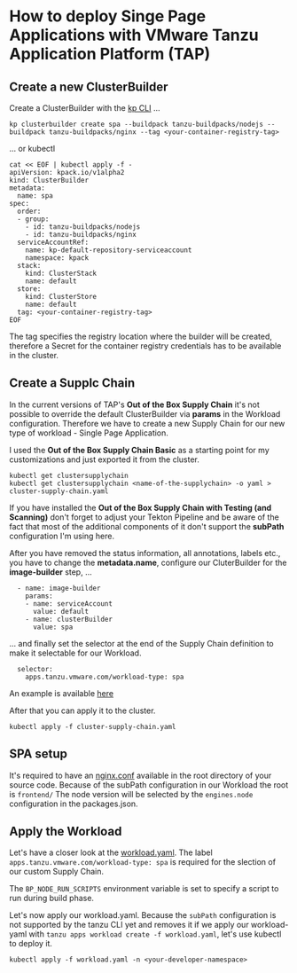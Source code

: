 # How to deploy Singe Page Applications with VMware Tanzu Application Platform (TAP)

## Create a new ClusterBuilder
Create a ClusterBuilder with the [kp CLI](https://github.com/vmware-tanzu/kpack-cli) ...
```
kp clusterbuilder create spa --buildpack tanzu-buildpacks/nodejs --buildpack tanzu-buildpacks/nginx --tag <your-container-registry-tag>
```
... or kubectl
```
cat << EOF | kubectl apply -f -
apiVersion: kpack.io/v1alpha2
kind: ClusterBuilder
metadata:
  name: spa
spec:
  order:
  - group:
    - id: tanzu-buildpacks/nodejs
    - id: tanzu-buildpacks/nginx
  serviceAccountRef:
    name: kp-default-repository-serviceaccount
    namespace: kpack
  stack:
    kind: ClusterStack
    name: default
  store:
    kind: ClusterStore
    name: default
  tag: <your-container-registry-tag>
EOF
```
The tag specifies the registry location where the builder will be created, therefore a Secret for the container registry credentials has to be available in the cluster.

## Create a Supplc Chain
In the current versions of TAP's **Out of the Box Supply Chain** it's not possible to override the default ClusterBuilder via **params** in the Workload configuration. 
Therefore we have to create a new Supply Chain for our new type of workload - Single Page Application. 

I used the **Out of the Box Supply Chain Basic** as a starting point for my customizations and just exported it from the cluster.
```
kubectl get clustersupplychain
kubectl get clustersupplychain <name-of-the-supplychain> -o yaml > cluster-supply-chain.yaml
```
If you have installed the **Out of the Box Supply Chain with Testing (and Scanning)** don't forget to adjust your Tekton Pipeline and be aware of the fact that most of the additional components of it don't support the **subPath** configuration I'm using here. 

After you have removed the status information, all annotations, labels etc., you have to change the **metadata.name**, configure our CluterBuilder for the **image-builder** step, ...
```
  - name: image-builder
    params:
    - name: serviceAccount
      value: default
    - name: clusterBuilder
      value: spa
```
... and finally set the selector at the end of the Supply Chain definition to make it selectable for our Workload.
```
  selector:
    apps.tanzu.vmware.com/workload-type: spa
```
An example is available [here](example-cluster-supply-chain.yaml) 

After that you can apply it to the cluster.
```
kubectl apply -f cluster-supply-chain.yaml
```
## SPA setup
It's required to have an [nginx.conf](frontend/nginx.conf) available in the root directory of your source code. Because of the subPath configuration in our Workload the root is `frontend/` The node version will be selected by the `engines.node` configuration in the packages.json.

## Apply the Workload
Let's have a closer look at the [workload.yaml](workload.yaml). 
The label `apps.tanzu.vmware.com/workload-type: spa` is required for the slection of our custom Supply Chain.

The `BP_NODE_RUN_SCRIPTS` environment variable is set to specify a script to run during build phase.

Let's now apply our workload.yaml. Because the `subPath` configuration is not supported by the tanzu CLI yet and removes it if we apply our workload-yaml with `tanzu apps workload create -f workload.yaml`, let's use kubectl to deploy it.
```
kubectl apply -f workload.yaml -n <your-developer-namespace>
```